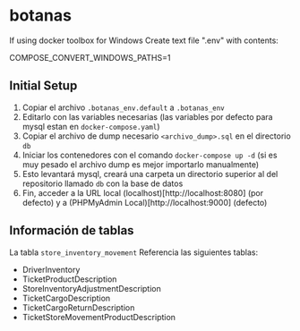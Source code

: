 # botanas

If using docker toolbox for Windows
Create text file ".env"
with contents:  

COMPOSE_CONVERT_WINDOWS_PATHS=1

## Initial Setup

1. Copiar el archivo `.botanas_env.default` a `.botanas_env`
2. Editarlo con las variables necesarias (las variables por defecto para mysql estan en `docker-compose.yaml`)
3. Copiar el archivo de dump necesario `<archivo_dump>.sql` en el directorio `db`
4. Iniciar los contenedores con el comando `docker-compose up -d` (si es muy pesado el archivo dump es mejor importarlo manualmente)
5. Esto levantará mysql, creará una carpeta un directorio superior al del repositorio llamado `db` con la base de datos
6. Fin, acceder a la URL local (localhost)[http://localhost:8080] (por defecto) y a (PHPMyAdmin Local)[http://localhost:9000] (defecto)

## Información de tablas

La tabla `store_inventory_movement` Referencia las siguientes tablas:

* DriverInventory
* TicketProductDescription
* StoreInventoryAdjustmentDescription
* TicketCargoDescription
* TicketCargoReturnDescription
* TicketStoreMovementProductDescription
